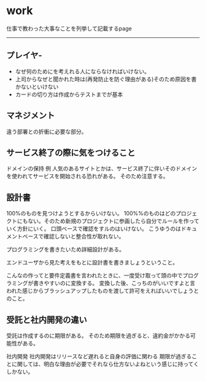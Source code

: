 # work

仕事で教わった大事なことを列挙して記載するpage


---

## プレイヤ-

- なぜ何のためにを考えれる人にならなければいけない。
- 上司からなぜと聞かれた時は(再発防止を防ぐ理由がある)そのため原因を書かないといけない
- カードの切り方は作成からテストまでが基本


## マネジメント

違う部署との折衝に必要な部分。

## サービス終了の際に気をつけること

ドメインの保持
例
人気のあるサイトとかは、サービス終了に伴いそのドメインを使われてサービスを開始される恐れがある。
そのため注意する。

## 設計書

100%のものを見つけようとするからいけない。
100%%のものはどのプロジェクトにもない。そのため新規のプロジェクトに参画したら自分でルールを作っていく方針にいく。
口頭ベースで確認をすルのはいけない。
こうゆうのはドキュメントベースで確認しないと整合性が取れない。

プログラミングを書きたいため詳細設計がある。

エンドユーザから見た考えをもとに設計書を書きましょうということ。

こんなの作ってと要件定義書を言われたときに、一度受け取って頭の中でプログラミングが書きやすいのに変換する。
変換した後、こっちのがいいですよと言われた感じからブラッシュアップしたものを渡して許可をえればいいでしょうとのこと。

## 受託と社内開発の違い

受託は作成するのに期限がある。
そのため期限を過ぎると、違約金がかかる可能性がある。

社内開発
社内開発はリリースなど遅れると自身の評価に関わる
期限が過ぎることに関しては、明白な理由が必要でそれなら仕方ないよねという感じに持ってくしかない。